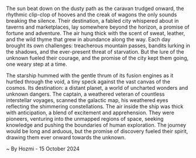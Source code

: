 
The sun beat down on the dusty path as the caravan trudged onward, the rhythmic clip-clop of hooves and the creak of wagons the only sounds breaking the silence. Their destination, a fabled city whispered about in taverns and marketplaces, lay somewhere beyond the horizon, a promise of fortune and adventure. The air hung thick with the scent of sweat, leather, and the wild thyme that grew in abundance along the way. Each day brought its own challenges: treacherous mountain passes, bandits lurking in the shadows, and the ever-present threat of starvation. But the lure of the unknown fueled their courage, and the promise of the city kept them going, one weary step at a time.

The starship hummed with the gentle thrum of its fusion engines as it hurtled through the void, a tiny speck against the vast canvas of the cosmos. Its destination: a distant planet, a world of uncharted wonders and unknown dangers. The captain, a weathered veteran of countless interstellar voyages, scanned the galactic map, his weathered eyes reflecting the shimmering constellations. The air inside the ship was thick with anticipation, a blend of excitement and apprehension. They were pioneers, venturing into the unmapped regions of space, seeking knowledge and pushing the boundaries of human exploration. The journey would be long and arduous, but the promise of discovery fueled their spirit, drawing them ever onward towards the unknown. 

~ By Hozmi - 15 October 2024
